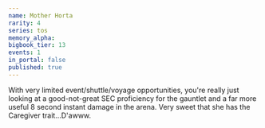 ```yaml
---
name: Mother Horta
rarity: 4
series: tos
memory_alpha:
bigbook_tier: 13
events: 1
in_portal: false
published: true
---
```


With very limited event/shuttle/voyage opportunities, you're really just looking at a good-not-great SEC proficiency for the gauntlet and a far more useful 8 second instant damage in the arena. Very sweet that she has the Caregiver trait...D'awww.
